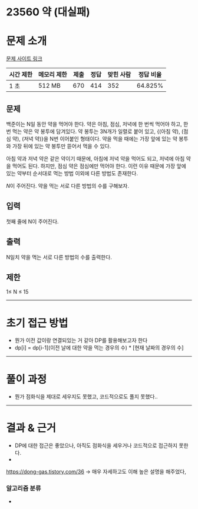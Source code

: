 # 23560 약 (대실패)

# 문제 소개

[문제 사이트 링크](https://www.acmicpc.net/problem/23560)

| 시간 제한 | 메모리 제한 | 제출 | 정답 | 맞힌 사람 | 정답 비율 |
| --- | --- | --- | --- | --- | --- |
| 1 초 | 512 MB | 670 | 414 | 352 | 64.825% |

## 문제

백준이는 N일 동안 약을 먹어야 한다. 약은 아침, 점심, 저녁에 한 번씩 먹어야 하고, 한 번 먹는 약은 약 봉투에 담겨있다. 약 봉투는 3N개가 일렬로 붙어 있고, {(아침 약), (점심 약), (저녁 약)}을 N번 이어붙인 형태이다. 약을 먹을 때에는 가장 앞에 있는 약 봉투와 가장 뒤에 있는 약 봉투만 뜯어서 먹을 수 있다.

아침 약과 저녁 약은 같은 약이기 때문에, 아침에 저녁 약을 먹어도 되고, 저녁에 아침 약을 먹어도 된다. 하지만, 점심 약은 점심에만 먹어야 한다. 이런 이유 때문에 가장 앞에 있는 약부터 순서대로 먹는 방법 이외에 다른 방법도 존재한다.

$N$이 주어진다. 약을 먹는 서로 다른 방법의 수를 구해보자.

## 입력

첫째 줄에 N이 주어진다.

## 출력

N일치 약을 먹는 서로 다른 방법의 수를 출력한다.

## 제한

1≤ N ≤ 15

---

# 초기 접근 방법

- 뭔가 이전 값이랑 연결되있는 거 같아 DP를 활용해보고자 한다
- dp[i] = dp[i-1](이전 날에 대한 약을 먹는 경우의 수) * [현재 날짜의 경우의 수]

---

# 풀이 과정

- 뭔가 점화식을 제대로 세우지도 못했고, 코드적으로도 풀지 못했다..

---

# 결과 & 근거

- DP에 대한 접근은 좋았으나, 아직도 점화식을 세우거나 코드적으로 접근하지 못한다.
- 

https://dong-gas.tistory.com/36 → 매우 자세하고도 이해 높은 설명을 해주었다,

### 알고리즘 분류

-